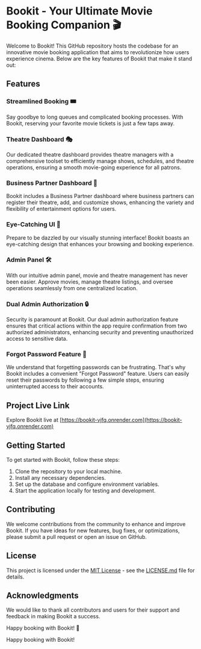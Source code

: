 # Bookit - Your Ultimate Movie Booking Companion 🎬

Welcome to Bookit! This GitHub repository hosts the codebase for an innovative movie booking application that aims to revolutionize how users experience cinema. Below are the key features of Bookit that make it stand out:

## Features

### Streamlined Booking 🎟️
Say goodbye to long queues and complicated booking processes. With Bookit, reserving your favorite movie tickets is just a few taps away.

### Theatre Dashboard 🎭
Our dedicated theatre dashboard provides theatre managers with a comprehensive toolset to efficiently manage shows, schedules, and theatre operations, ensuring a smooth movie-going experience for all patrons.

### Business Partner Dashboard 🤝
Bookit includes a Business Partner dashboard where business partners can register their theatre, add, and customize shows, enhancing the variety and flexibility of entertainment options for users.

### Eye-Catching UI 🌟
Prepare to be dazzled by our visually stunning interface! Bookit boasts an eye-catching design that enhances your browsing and booking experience.

### Admin Panel 🛠️
With our intuitive admin panel, movie and theatre management has never been easier. Approve movies, manage theatre listings, and oversee operations seamlessly from one centralized location.

### Dual Admin Authorization 🔒
Security is paramount at Bookit. Our dual admin authorization feature ensures that critical actions within the app require confirmation from two authorized administrators, enhancing security and preventing unauthorized access to sensitive data.

### Forgot Password Feature 🔑
We understand that forgetting passwords can be frustrating. That's why Bookit includes a convenient "Forgot Password" feature. Users can easily reset their passwords by following a few simple steps, ensuring uninterrupted access to their accounts.

## Project Live Link
Explore Bookit live at [https://bookit-vjfq.onrender.com](https://bookit-vjfq.onrender.com)

## Getting Started

To get started with Bookit, follow these steps:

1. Clone the repository to your local machine.
2. Install any necessary dependencies.
3. Set up the database and configure environment variables.
4. Start the application locally for testing and development.

## Contributing

We welcome contributions from the community to enhance and improve Bookit. If you have ideas for new features, bug fixes, or optimizations, please submit a pull request or open an issue on GitHub.

## License

This project is licensed under the [MIT License](https://opensource.org/licenses/MIT) - see the [LICENSE.md](LICENSE.md) file for details.

## Acknowledgments

We would like to thank all contributors and users for their support and feedback in making Bookit a success.

Happy booking with Bookit! 🎉


Happy booking with Bookit!
